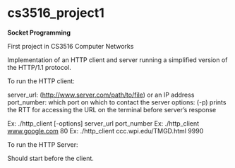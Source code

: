 # cs3516_project1
**Socket Programming**

First project in CS3516 Computer Networks

Implementation of an HTTP client and server running a simplified
version of the HTTP/1.1 protocol.

To run the HTTP client:

server_url: (http://www.server.com/path/to/file) or an IP address
port_number: which port on which to contact the server
options: (-p) prints the RTT for accessing the URL on the terminal before server’s
response

Ex: ./http_client [-options] server_url port_number
Ex: ./http_client www.google.com 80
Ex: ./http_client ccc.wpi.edu/TMGD.html 9990

To run the HTTP Server:

Should start before the client.
